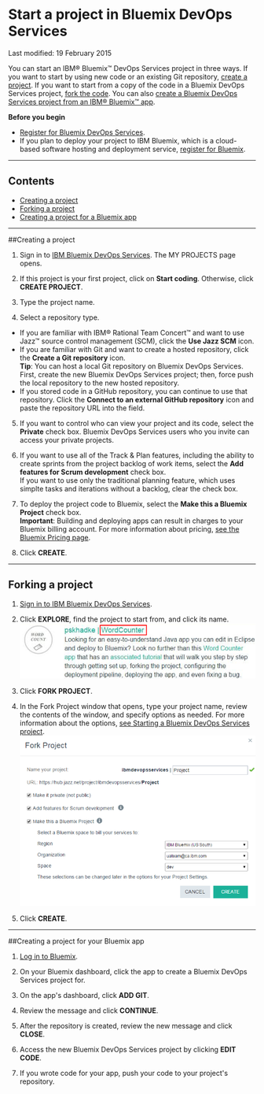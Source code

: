 # Start a project in Bluemix DevOps Services 

Last modified: 19 February 2015

You can start an IBM&reg; Bluemix&trade; DevOps Services project in three ways. If you want to start by using new code or an existing Git repository, [create a project](#starting_a_devops_services_project). If you want to start from a copy of the code in a Bluemix DevOps Services project, [fork the code](#forking_a_devops_services_project).  You can also [create a Bluemix DevOps Services project from an IBM&reg; Bluemix&trade; app](#creating_a_devops_services_project_for_your_bluemix_app).

**Before you begin**
* [Register for Bluemix DevOps Services](https://hub.jazz.net). 
* If you plan to deploy your project to IBM Bluemix, which is a cloud-based software hosting and deployment service, [register for Bluemix](http://bluemix.net/). 

---
## Contents

 * [Creating a project](#starting_a_devops_services_project)
 * [Forking a project](#forking_a_devops_services_project)
 * [Creating a project for a Bluemix app](#creating_a_devops_services_project_for_your_bluemix_app)

---
<a name='starting_a_devops_services_project'></a>
##Creating a project

1. Sign in to [IBM Bluemix DevOps Services](https://hub.jazz.net). The MY PROJECTS page opens.

2. If this project is your first project, click on **Start coding**. Otherwise, click **CREATE PROJECT**.

3. Type the project name.

4. Select a repository type.  
 * If you are familiar with IBM&reg;  Rational Team Concert&trade; and want to use Jazz&trade; source control management (SCM), click the **Use Jazz SCM** icon.
 * If you are familiar with Git and want to create a hosted repository, click the **Create a Git repository** icon.  
**Tip**: You can host a local Git repository on Bluemix DevOps Services. First, create the new Bluemix DevOps Services project; then, force push the local repository to the new hosted repository.
 * If you stored code in a GitHub repository, you can continue to use that repository. Click the **Connect to an external GitHub repository** icon and paste the repository URL into the field.

5. If you want to control who can view your project and its code, select the **Private** check box. Bluemix DevOps Services users who you invite can access your private projects. 

6. If you want to use all of the Track & Plan features, including the ability to create sprints from the project backlog of work items, select the **Add features for Scrum development** check box.  
If you want to use only the traditional planning feature, which uses simplte tasks and iterations without a backlog, clear the check box.

7. To deploy the project code to Bluemix, select the **Make this a Bluemix Project** check box.  
**Important**: Building and deploying apps can result in charges to your Bluemix billing account. For more information about pricing, [see the Bluemix Pricing page](https://console.ng.bluemix.net/?ace_base=true/#/pricing).

8. Click **CREATE**.  

---
<a name='forking_a_devops_services_project'></a>
## Forking a project

1. [Sign in to IBM Bluemix DevOps Services](https://hub.jazz.net).

2. Click **EXPLORE**, find the project to start from, and click its name.
![Bluemix DevOps Services new user landing page][1]

3. Click **FORK PROJECT**. 

4. In the Fork Project window that opens, type your project name, review the contents of the window, and specify options as needed. For more information about the options, [see Starting a Bluemix DevOps Services project](#starting_a_devops_services_project).
![Options while forking project][2]

5. Click **CREATE**.

---
<a name='creating_a_devops_services_project_for_your_bluemix_app'></a>
##Creating a project for your Bluemix app

1. [Log in to Bluemix][3].

2. On your Bluemix dashboard, click the app to create a Bluemix DevOps Services project for.

3. On the app's dashboard, click **ADD GIT**.

4. Review the message and click **CONTINUE**.

5. After the repository is created, review the new message and click **CLOSE**.

6. Access the new Bluemix DevOps Services project by clicking **EDIT CODE**.  

7. If you wrote code for your app, push your code to your project's repository.

[1]: images/restyle_projectname.png
[2]: images/restyle_newprojectwindow.png
[3]: http://bluemix.net/
